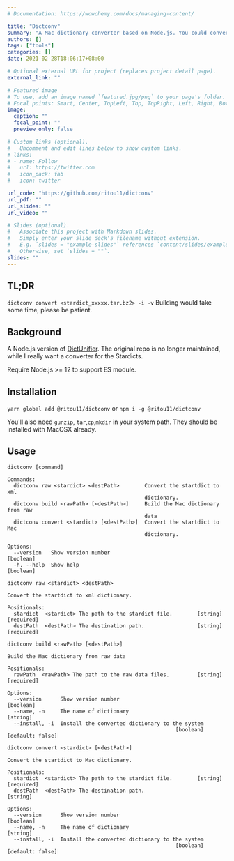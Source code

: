 ```yaml
---
# Documentation: https://wowchemy.com/docs/managing-content/

title: "Dictconv"
summary: "A Mac dictionary converter based on Node.js. You could convert some additional dictionaries and install them on your Mac dictionary app."
authors: []
tags: ["tools"]
categories: []
date: 2021-02-28T18:06:17+08:00

# Optional external URL for project (replaces project detail page).
external_link: ""

# Featured image
# To use, add an image named `featured.jpg/png` to your page's folder.
# Focal points: Smart, Center, TopLeft, Top, TopRight, Left, Right, BottomLeft, Bottom, BottomRight.
image:
  caption: ""
  focal_point: ""
  preview_only: false

# Custom links (optional).
#   Uncomment and edit lines below to show custom links.
# links:
# - name: Follow
#   url: https://twitter.com
#   icon_pack: fab
#   icon: twitter

url_code: "https://github.com/ritou11/dictconv"
url_pdf: ""
url_slides: ""
url_video: ""

# Slides (optional).
#   Associate this project with Markdown slides.
#   Simply enter your slide deck's filename without extension.
#   E.g. `slides = "example-slides"` references `content/slides/example-slides.md`.
#   Otherwise, set `slides = ""`.
slides: ""
---
```


## TL;DR

`dictconv convert <stardict_xxxxx.tar.bz2> -i -v`
Building would take some time, please be patient.

## Background
A Node.js version of [DictUnifier](https://github.com/jjgod/mac-dictionary-kit). The original repo is no longer maintained, while I really want a converter for the Stardicts.

Require Node.js >= 12 to support ES module.

## Installation

`yarn global add @ritou11/dictconv` or `npm i -g @ritou11/dictconv`

You'll also need `gunzip`, `tar`,`cp`,`mkdir` in your system path. They should be installed with MacOSX already.

## Usage
```
dictconv [command]

Commands:
  dictconv raw <stardict> <destPath>        Convert the startdict to xml
                                            dictionary.
  dictconv build <rawPath> [<destPath>]     Build the Mac dictionary from raw
                                            data
  dictconv convert <stardict> [<destPath>]  Convert the startdict to Mac
                                            dictionary.

Options:
  --version   Show version number                                      [boolean]
  -h, --help  Show help                                                [boolean]
```
```
dictconv raw <stardict> <destPath>

Convert the startdict to xml dictionary.

Positionals:
  stardict  <stardict> The path to the stardict file.        [string] [required]
  destPath  <destPath> The destination path.                 [string] [required]
```
```
dictconv build <rawPath> [<destPath>]

Build the Mac dictionary from raw data

Positionals:
  rawPath  <rawPath> The path to the raw data files.         [string] [required]

Options:
  --version      Show version number                                   [boolean]
  --name, -n     The name of dictionary                                 [string]
  --install, -i  Install the converted dictionary to the system
                                                      [boolean] [default: false]
```
```
dictconv convert <stardict> [<destPath>]

Convert the startdict to Mac dictionary.

Positionals:
  stardict  <stardict> The path to the stardict file.        [string] [required]
  destPath  <destPath> The destination path.                            [string]

Options:
  --version      Show version number                                   [boolean]
  --name, -n     The name of dictionary                                 [string]
  --install, -i  Install the converted dictionary to the system
                                                      [boolean] [default: false]
```

